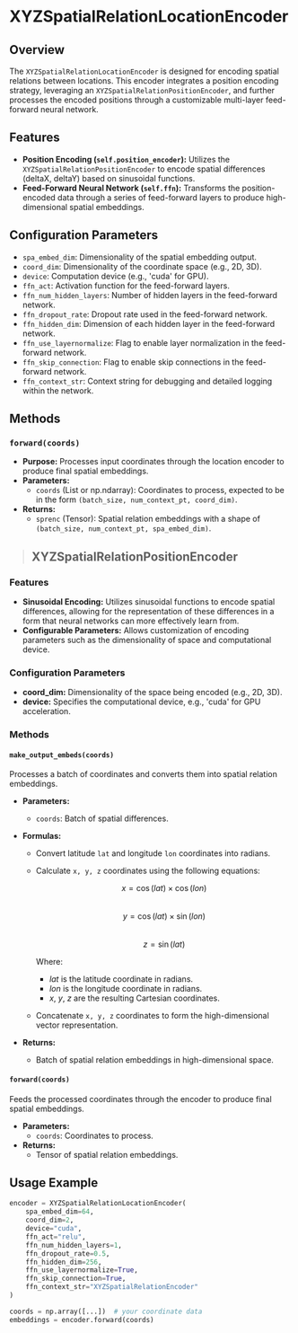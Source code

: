 # XYZSpatialRelationLocationEncoder

## Overview
The `XYZSpatialRelationLocationEncoder` is designed for encoding spatial relations between locations. This encoder integrates a position encoding strategy, leveraging an `XYZSpatialRelationPositionEncoder`, and further processes the encoded positions through a customizable multi-layer feed-forward neural network.

## Features
- **Position Encoding (`self.position_encoder`):** Utilizes the `XYZSpatialRelationPositionEncoder` to encode spatial differences (deltaX, deltaY) based on sinusoidal functions.
- **Feed-Forward Neural Network (`self.ffn`):** Transforms the position-encoded data through a series of feed-forward layers to produce high-dimensional spatial embeddings.

## Configuration Parameters
- `spa_embed_dim`: Dimensionality of the spatial embedding output.
- `coord_dim`: Dimensionality of the coordinate space (e.g., 2D, 3D).
- `device`: Computation device (e.g., 'cuda' for GPU).
- `ffn_act`: Activation function for the feed-forward layers.
- `ffn_num_hidden_layers`: Number of hidden layers in the feed-forward network.
- `ffn_dropout_rate`: Dropout rate used in the feed-forward network.
- `ffn_hidden_dim`: Dimension of each hidden layer in the feed-forward network.
- `ffn_use_layernormalize`: Flag to enable layer normalization in the feed-forward network.
- `ffn_skip_connection`: Flag to enable skip connections in the feed-forward network.
- `ffn_context_str`: Context string for debugging and detailed logging within the network.

## Methods
### `forward(coords)`
- **Purpose:** Processes input coordinates through the location encoder to produce final spatial embeddings.
- **Parameters:**
  - `coords` (List or np.ndarray): Coordinates to process, expected to be in the form `(batch_size, num_context_pt, coord_dim)`.
- **Returns:**
  - `sprenc` (Tensor): Spatial relation embeddings with a shape of `(batch_size, num_context_pt, spa_embed_dim)`.

> ## XYZSpatialRelationPositionEncoder

### Features
- **Sinusoidal Encoding:** Utilizes sinusoidal functions to encode spatial differences, allowing for the representation of these differences in a form that neural networks can more effectively learn from.
- **Configurable Parameters:** Allows customization of encoding parameters such as the dimensionality of space and computational device.

### Configuration Parameters
- **coord_dim:** Dimensionality of the space being encoded (e.g., 2D, 3D).
- **device:** Specifies the computational device, e.g., 'cuda' for GPU acceleration.

### Methods

#### `make_output_embeds(coords)`
Processes a batch of coordinates and converts them into spatial relation embeddings.
- **Parameters:**
  - `coords`: Batch of spatial differences.
- **Formulas:**
  - Convert latitude `lat` and longitude `lon` coordinates into radians.
  - Calculate `x, y, z` coordinates using the following equations:

      $$
      x = \cos(lat) \times \cos(lon)
      $$  
      $$
      y = \cos(lat) \times \sin(lon)
      $$  
      $$
      z = \sin(lat)
      $$
    </p>

    Where:

    - *lat* is the latitude coordinate in radians.
    - *lon* is the longitude coordinate in radians.
    - *x*, *y*, *z* are the resulting Cartesian coordinates.

  - Concatenate `x, y, z` coordinates to form the high-dimensional vector representation.

- **Returns:**
  - Batch of spatial relation embeddings in high-dimensional space.

#### `forward(coords)`
Feeds the processed coordinates through the encoder to produce final spatial embeddings.
- **Parameters:**
  - `coords`: Coordinates to process.
- **Returns:**
  - Tensor of spatial relation embeddings.

## Usage Example
```python
encoder = XYZSpatialRelationLocationEncoder(
    spa_embed_dim=64,
    coord_dim=2,
    device="cuda",
    ffn_act="relu",
    ffn_num_hidden_layers=1,
    ffn_dropout_rate=0.5,
    ffn_hidden_dim=256,
    ffn_use_layernormalize=True,
    ffn_skip_connection=True,
    ffn_context_str="XYZSpatialRelationEncoder"
)

coords = np.array([...])  # your coordinate data
embeddings = encoder.forward(coords)
